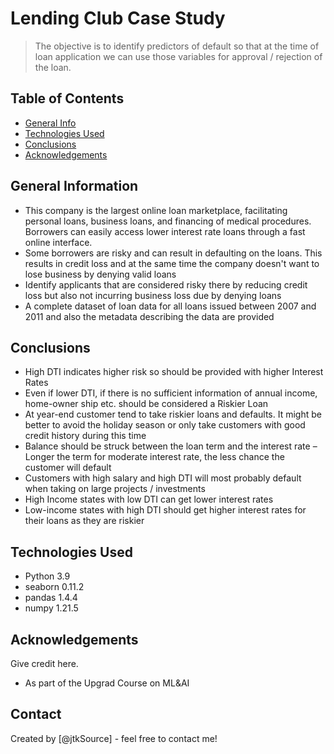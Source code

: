 # Lending Club Case Study
> The objective is to identify predictors of default so that at the time of loan application we can use those variables for approval / rejection of the loan.


## Table of Contents
* [General Info](#general-information)
* [Technologies Used](#technologies-used)
* [Conclusions](#conclusions)
* [Acknowledgements](#acknowledgements)

## General Information
  - This company is the largest online loan marketplace, facilitating personal loans, business loans, and financing of medical procedures. 
    Borrowers can easily access lower interest rate loans through a fast online interface.
  - Some borrowers are risky and can result in defaulting on the loans. This results in credit loss and at the same time the company doesn't want to lose business by denying valid loans  
  - Identify applicants that are considered risky there by reducing credit loss but also not incurring business loss due by denying loans
  - A complete dataset of loan data for all loans issued between 2007 and 2011 and also the metadata describing the data are provided

## Conclusions
- High DTI indicates higher risk so should be provided with higher Interest Rates
- Even if lower DTI, if there is no sufficient information of annual income, home-owner ship etc. should be considered a Riskier Loan
- At year-end customer tend to take riskier loans and defaults. It might be better to avoid the holiday season or only take customers with good credit history during this time
- Balance should be struck between the loan term and the interest rate – Longer the term for moderate interest rate, the less chance the customer will default
- Customers with high salary and high DTI will most probably default when taking on large projects / investments
- High Income states with low DTI can get lower interest rates
- Low-income states with high DTI should get higher interest rates for their loans as they are riskier

## Technologies Used
- Python 3.9
- seaborn 0.11.2
- pandas 1.4.4
- numpy 1.21.5

## Acknowledgements
Give credit here.
- As part of the Upgrad Course on ML&AI

## Contact
Created by [@jtkSource] - feel free to contact me!
